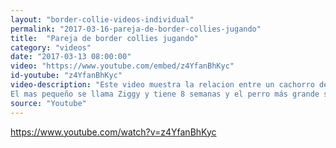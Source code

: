 ```yaml
---
layout: "border-collie-videos-individual"
permalink: "2017-03-16-pareja-de-border-collies-jugando"
title:  "Pareja de border collies jugando"
category: "videos"
date: "2017-03-13 08:00:00"
video: "https://www.youtube.com/embed/z4YfanBhKyc"
id-youtube: "z4YfanBhKyc"
video-description: "Este video muestra la relacion entre un cachorro de border collie que acaba de llegar a una casa donde vive un border collie adulto. Después de unos cuantos días de presentaciones cuidadosas, los dos perros empiezan a jugar juntos.
El mas pequeño se llama Ziggy y tiene 8 semanas y el perro más grande se llama Gwyn y tiene 5 años.ss"
source: "Youtube"
---
```


















https://www.youtube.com/watch?v=z4YfanBhKyc
